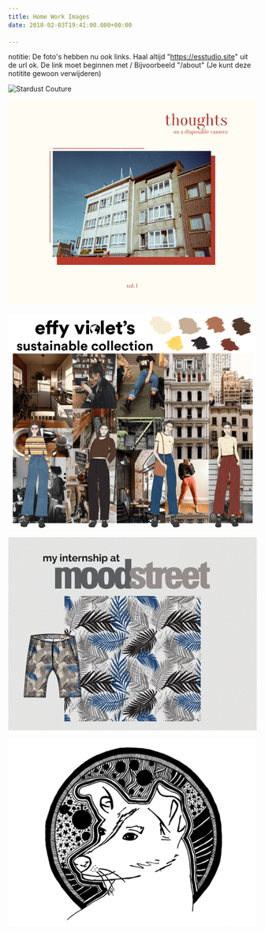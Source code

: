 ```yaml
---
title: Home Work Images
date: 2018-02-03T19:41:00.000+00:00

---
```

notitie: De foto's hebben nu ook links.
Haal altijd "https://esstudio.site" uit de url ok.
De link moet beginnen met /
Bijvoorbeeld "/about" (Je kunt deze notitite gewoon verwijderen)

![Stardust Couture](/uploads/Untitled-1.jpg)

![Thoughts on a disposable camera](/uploads/cover.png)

![Read more](/uploads/Sustainable_collection_cover.png "Effy Violet's sustainable collection")

![Read more](/uploads/cover-2.png "My internship at Moodstreet")

![](/uploads/IMG_0682.JPG)